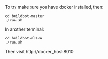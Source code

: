 To try make sure you have docker installed, then:

    cd buildbot-master
    ./run.sh

In another terminal:

    cd buildbot-slave
    ./run.sh

Then visit http://docker\_host:8010
